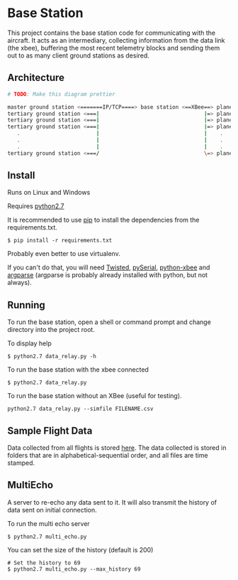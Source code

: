 # Base Station

This project contains the base station code for communicating with the aircraft.
It acts as an intermediary, collecting information from the data link (the
xbee), buffering the most recent telemetry blocks and sending them out to as
many client ground stations as desired.

## Architecture

```bash
# TODO: Make this diagram prettier

master ground station <=======IP/TCP====> base station <==XBee==> plane
tertiary ground station <===|                                 |=> plane
tertiary ground station <===|                                 |=> plane
tertiary ground station <===|                                 |=> plane
   .                        |                                 |    .
   .                        |                                 |    .
   .                        |                                 |    .
tertiary ground station <===/                                 \=> plane
```

## Install

Runs on Linux and Windows

Requires [python2.7](https://www.python.org/downloads/)

It is recommended to use
[pip](http://pip.readthedocs.org/en/latest/installing.html) to install the
dependencies from the requirements.txt.
```
$ pip install -r requirements.txt
```

Probably even better to use virtualenv.

If you can't do that, you will need 
[Twisted](https://twistedmatrix.com/trac/wiki/Downloads),
[pySerial](https://pypi.python.org/pypi/pyserial),
[python-xbee](https://code.google.com/p/python-xbee/downloads/list)
and [argparse](https://docs.python.org/dev/library/argparse.html) (argparse is
probably already installed with python, but not always).

## Running

To run the base station, open a shell or command prompt and change directory
into the project root.

To display help
```
$ python2.7 data_relay.py -h
```

To run the base station with the xbee connected
```
$ python2.7 data_relay.py
```

To run the base station without an XBee (useful for testing).
```
python2.7 data_relay.py --simfile FILENAME.csv
```
## Sample Flight Data

Data collected from all flights is stored [here](https://drive.google.com/folderview?id=0BySpWXvmBM4JRm9seXBSNDVHNmM&usp=sharing). The data collected is stored in folders that are in alphabetical-sequential order, and all files are time stamped.

## MultiEcho
A server to re-echo any data sent to it. It will also transmit the history of data sent on initial connection.

To run the multi echo server
```
$ python2.7 multi_echo.py
```

You can set the size of the history (default is 200)
```
# Set the history to 69
$ python2.7 multi_echo.py --max_history 69
```
